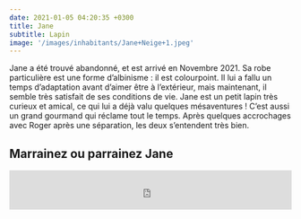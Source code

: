 ```yaml
---
date: 2021-01-05 04:20:35 +0300
title: Jane
subtitle: Lapin
image: '/images/inhabitants/Jane+Neige+1.jpeg'
---
```


Jane a été trouvé abandonné, et est arrivé en Novembre 2021. Sa robe particulière est une forme d’albinisme : il est colourpoint. Il lui a fallu un temps d’adaptation avant d’aimer être à l’extérieur, mais maintenant, il semble très satisfait de ses conditions de vie.
Jane est un petit lapin très curieux et amical, ce qui lui a déjà valu quelques mésaventures ! C’est aussi un grand gourmand qui réclame tout le temps. Après quelques accrochages avec Roger après une séparation, les deux s’entendent très bien.

## Marrainez ou parrainez Jane

<iframe id="haWidget" allowtransparency="true" src="https://www.helloasso.com/associations/mallouestan-association/formulaires/5/widget-bouton" style="width: 100%; height: 70px; border: none;"></iframe>